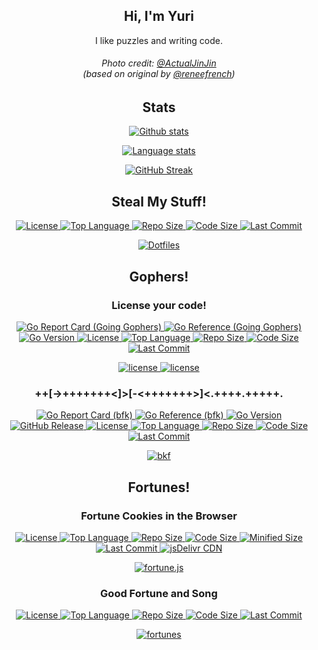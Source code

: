 <!-- Unless otherwise specified, all files distrubuted under the Unlicense. -->

<!--
  Although I like to strictly adhear to a policy of only writing Markdown code
  within .md files, I'm making a unique exception here as this is a community
  facing file with the explicit purpose of being a personal profile.
-->

<section>
  <h1 align="center">Hi, I'm Yuri</h1>

  <p align="center">I like puzzles and writing code.</p>

  <h6 align="center">
  Photo credit: <a href="https://twitter.com/ActualJinJin">@ActualJinJin</a>
  <br>
    <i>(based on original by <a href="https://twitter.com/reneefrench">@reneefrench</a>)</i>
  </h6>
</section>

<section>
  <h2 align="center">Stats</h2>

  <p align="center">
    <a href="https://github.com/yuri-norwood">
      <img alt="Github stats" src="https://github-readme-stats.vercel.app/api?username=yuri-norwood&count_private=true&show_icons=true&theme=dark&include_all_commits=true&hide_border=true" />
    </a>
  </p>

  <p align="center">
    <a href="https://github.com/yuri-norwood">
      <img alt="Language stats" src="https://github-readme-stats.vercel.app/api/top-langs?username=yuri-norwood&count_private=true&show_icons=true&theme=dark&layout=compact&card_width=445&langs_count=10&hide_border=true&exclude_repo=wolfenstein" />
    </a>
  </p>

  <p align="center">
    <a href="https://github.com/yuri-norwood">
      <img alt="GitHub Streak" src="https://github-readme-streak-stats.herokuapp.com/?user=yuri-norwood&theme=dark&hide_border=true" />
    </a>
  </p>
</section>

<section>
  <h2 align="center">Steal My Stuff!</h2>

  <article>
    <p align="center">
      <a href="https://github.com/yuri-norwood/dotfiles/blob/main/LICENSE">
        <img alt="License" src="https://img.shields.io/github/license/yuri-norwood/dotfiles" />
      </a>
      <a href="https://github.com/yuri-norwood/dotfiles">
        <img alt="Top Language" src="https://img.shields.io/github/languages/top/yuri-norwood/dotfiles" />
      </a>
      <a href="https://github.com/yuri-norwood/dotfiles/archive/main.tar.gz">
        <img alt="Repo Size" src="https://img.shields.io/github/repo-size/yuri-norwood/dotfiles" />
      </a>
      <a href="https://github.com/yuri-norwood/dotfiles">
        <img alt="Code Size" src="https://img.shields.io/github/languages/code-size/yuri-norwood/dotfiles" />
      </a>
      <!--a href="https://github.com/yuri-norwood/dotfiles/commits">
        <img alt="Commit Activity" src="https://img.shields.io/github/commit-activity/w/yuri-norwood/dotfiles" />
      </a-->
      <a href="https://github.com/yuri-norwood/dotfiles/commits">
        <img alt="Last Commit" src="https://img.shields.io/github/last-commit/yuri-norwood/dotfiles" />
      </a>
    </p>
    <p align="center">
      <a href="https://github.com/yuri-norwood/dotfiles">
        <img alt="Dotfiles" src="https://github-readme-stats.vercel.app/api/pin/?username=yuri-norwood&repo=dotfiles&theme=dark&hide_border=true" />
      </a>
    </p>
  </article>
</section>

<section>
  <h2 align="center">Gophers!</h2>

  <article>
    <h3 align="center">License your code!</h3>
    <p align="center">
      <a href="https://goreportcard.com/report/github.com/yuri-norwood/license">
        <img alt="Go Report Card (Going Gophers)" src="https://goreportcard.com/badge/github.com/yuri-norwood/license" />
      </a>
      <a href="https://pkg.go.dev/github.com/yuri-norwood/license/v5">
        <img alt="Go Reference (Going Gophers)" src="https://pkg.go.dev/badge/github.com/yuri-norwood/license.svg" />
      </a>
      <a href="https://github.com/yuri-norwood/license/blob/main/go.mod">
        <img alt="Go Version" src="https://img.shields.io/github/go-mod/go-version/yuri-norwood/license" />
      </a>
      <a href="https://github.com/yuri-norwood/license/blob/main/LICENSE">
        <img alt="License" src="https://img.shields.io/badge/license-MIT-blue" />
      </a>
      <a href="https://github.com/yuri-norwood/license">
        <img alt="Top Language" src="https://img.shields.io/github/languages/top/yuri-norwood/license" />
      </a>
      <a href="https://github.com/yuri-norwood/license/archive/main.tar.gz">
        <img alt="Repo Size" src="https://img.shields.io/github/repo-size/yuri-norwood/license" />
      </a>
      <a href="https://github.com/yuri-norwood/license">
        <img alt="Code Size" src="https://img.shields.io/github/languages/code-size/yuri-norwood/license" />
      </a>
      <!--a href="https://github.com/yuri-norwood/license/commits">
        <img alt="Commit Activity" src="https://img.shields.io/github/commit-activity/w/yuri-norwood/license" />
      </a-->
      <a href="https://github.com/yuri-norwood/license/commits">
        <img alt="Last Commit" src="https://img.shields.io/github/last-commit/yuri-norwood/license" />
      </a>
    </p>
    <p align="center">
      <a href="https://github.com/yuri-norwood/license">
        <img alt="license" src="https://github-readme-stats.vercel.app/api/pin/?username=yuri-norwood&repo=license&theme=dark&show_owner=true&hide_border=true" />
      </a>
      <a href="https://github.com/nishanths/license">
        <img alt="license" src="https://github-readme-stats.vercel.app/api/pin/?username=nishanths&repo=license&theme=dark&show_owner=true&hide_border=true" />
      </a>
    </p>
  </article>

  <article>
    <h3 align="center">++[-&gt;+++++++&lt;]&gt;[-&lt;+++++++&gt;]&lt;.++++.+++++.</h3>
    <p align="center">
      <a href="https://goreportcard.com/report/github.com/yuri-norwood/bfk">
        <img alt="Go Report Card (bfk)" src="https://goreportcard.com/badge/github.com/yuri-norwood/bfk" />
      </a>
      <a href="https://pkg.go.dev/github.com/yuri-norwood/bfk">
        <img alt="Go Reference (bfk)" src="https://pkg.go.dev/badge/github.com/yuri-norwood/bfk.svg" />
      </a>
      <a href="https://github.com/yuri-norwood/bfk/blob/main/go.mod">
        <img alt="Go Version" src="https://img.shields.io/github/go-mod/go-version/yuri-norwood/bfk" />
      </a>
      <a href="https://github.com/yuri-norwood/bfk/releases/latest">
        <img alt="GitHub Release" src="https://img.shields.io/github/v/release/yuri-norwood/bfk?include_prereleases" />
      </a>
      <a href="https://github.com/yuri-norwood/bfk/blob/main/LICENSE">
        <img alt="License" src="https://img.shields.io/github/license/yuri-norwood/bfk" />
      </a>
      <a href="https://github.com/yuri-norwood/bfk">
        <img alt="Top Language" src="https://img.shields.io/github/languages/top/yuri-norwood/bfk" />
      </a>
      <a href="https://github.com/yuri-norwood/bfk/archive/main.tar.gz">
        <img alt="Repo Size" src="https://img.shields.io/github/repo-size/yuri-norwood/bfk" />
      </a>
      <a href="https://github.com/yuri-norwood/bfk">
        <img alt="Code Size" src="https://img.shields.io/github/languages/code-size/yuri-norwood/bfk" />
      </a>
      <!--a href="https://github.com/yuri-norwood/bfk/commits">
        <img alt="Commit Activity" src="https://img.shields.io/github/commit-activity/w/yuri-norwood/bfk" />
      </a-->
      <a href="https://github.com/yuri-norwood/bfk/commits">
        <img alt="Last Commit" src="https://img.shields.io/github/last-commit/yuri-norwood/bfk" />
      </a>
    </p>
    <p align="center">
      <a href="https://github.com/yuri-norwood/bfk">
        <img alt="bkf" src="https://github-readme-stats.vercel.app/api/pin/?username=yuri-norwood&repo=bfk&theme=dark&hide_border=true" />
      </a>
    </p>
  </article>
</section>

<section>
  <h2 align="center">Fortunes!</h2>

  <article>
    <h3 align="center">Fortune Cookies in the Browser</h3>
    <p align="center">
      <a href="https://github.com/yuri-norwood/fortune.js/blob/main/LICENSE">
        <img alt="License" src="https://img.shields.io/github/license/yuri-norwood/fortune.js" />
      </a>
      <a href="https://github.com/yuri-norwood/fortune.js">
        <img alt="Top Language" src="https://img.shields.io/github/languages/top/yuri-norwood/fortune.js" />
      </a>
      <a href="https://github.com/yuri-norwood/fortune.js/archive/main.tar.gz">
        <img alt="Repo Size" src="https://img.shields.io/github/repo-size/yuri-norwood/fortune.js" />
      </a>
      <a href="https://github.com/yuri-norwood/fortune.js">
        <img alt="Code Size" src="https://img.shields.io/github/languages/code-size/yuri-norwood/fortune.js" />
      </a>
      <a href="https://github.com/yuri-norwood/fortunes.js/blob/main/min/fortune.min.js">
        <img alt="Minified Size" src="https://img.shields.io/github/size/yuri-norwood/fortune.js/min/fortune.min.js?label=minified" />
      </a>
      <a href="https://github.com/yuri-norwood/fortune.js/commits">
        <img alt="Last Commit" src="https://img.shields.io/github/last-commit/yuri-norwood/fortune.js" />
      </a>
      <a href="https://www.jsdelivr.com/package/gh/yuri-norwood/fortune.js">
        <img alt="jsDelivr CDN" src="https://img.shields.io/jsdelivr/gh/hm/yuri-norwood/fortune.js" />
      </a>
    </p>
    <p align="center">
      <a href="https://github.com/yuri-norwood/fortune.js">
        <img alt="fortune.js" src="https://github-readme-stats.vercel.app/api/pin/?username=yuri-norwood&repo=fortune.js&theme=dark&hide_border=true" />
      </a>
    </p>
  </article>

  <article>
    <h3 align="center">Good Fortune and Song</h3>
    <p align="center">
      <a href="https://github.com/yuri-norwood/fortunes/blob/main/LICENSE">
        <img alt="License" src="https://img.shields.io/github/license/yuri-norwood/fortunes" />
      </a>
      <a href="https://github.com/yuri-norwood/fortunes">
        <img alt="Top Language" src="https://img.shields.io/github/languages/top/yuri-norwood/fortunes" />
      </a>
      <a href="https://github.com/yuri-norwood/fortunes/archive/main.tar.gz">
        <img alt="Repo Size" src="https://img.shields.io/github/repo-size/yuri-norwood/fortunes" />
      </a>
      <a href="https://github.com/yuri-norwood/fortunes">
        <img alt="Code Size" src="https://img.shields.io/github/languages/code-size/yuri-norwood/fortunes" />
      </a>
      <a href="https://github.com/yuri-norwood/fortunes/commits">
        <img alt="Last Commit" src="https://img.shields.io/github/last-commit/yuri-norwood/fortunes" />
      </a>
    </p>
    <p align="center">
      <a href="https://github.com/yuri-norwood/fortunes">
        <img alt="fortunes" src="https://github-readme-stats.vercel.app/api/pin/?username=yuri-norwood&repo=fortunes&theme=dark&hide_border=true" />
      </a>
    </p>
  </article>
</section>
